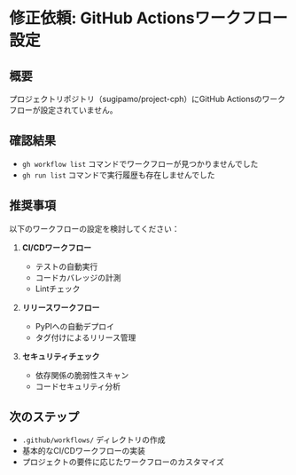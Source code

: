 # 修正依頼: GitHub Actionsワークフロー設定

## 概要
プロジェクトリポジトリ（sugipamo/project-cph）にGitHub Actionsのワークフローが設定されていません。

## 確認結果
- `gh workflow list` コマンドでワークフローが見つかりませんでした
- `gh run list` コマンドで実行履歴も存在しませんでした

## 推奨事項
以下のワークフローの設定を検討してください：

1. **CI/CDワークフロー**
   - テストの自動実行
   - コードカバレッジの計測
   - Lintチェック

2. **リリースワークフロー**
   - PyPIへの自動デプロイ
   - タグ付けによるリリース管理

3. **セキュリティチェック**
   - 依存関係の脆弱性スキャン
   - コードセキュリティ分析

## 次のステップ
- `.github/workflows/` ディレクトリの作成
- 基本的なCI/CDワークフローの実装
- プロジェクトの要件に応じたワークフローのカスタマイズ